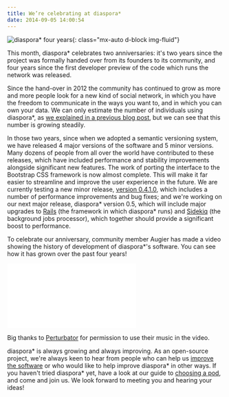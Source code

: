 ```yaml
---
title: We’re celebrating at diaspora*
date: 2014-09-05 14:00:54
---
```


![diaspora* four years](<%= static_url("blog/2014-09-05/diaspora_four_years.jpg") %>){: class="mx-auto d-block img-fluid"}

This month, diaspora* celebrates two anniversaries: it's two years since the project was formally handed over from its founders to its community, and four years since the first developer preview of the code which runs the network was released.

Since the hand-over in 2012 the community has continued to grow as more and more people look for a new kind of social network, in which you have the freedom to communicate in the ways you want to, and in which you can own your data. We can only estimate the number of individuals using diaspora*, as [we explained in a previous blog post](<%= url_to("blog", "articles/2014-06-04-how-many-users-are-there-in-the-diaspora-network") %>), but we can see that this number is growing steadily.

In those two years, since when we adopted a semantic versioning system, we have released 4 major versions of the software and 5 minor versions. Many dozens of people from all over the world have contributed to these releases, which have included performance and stability improvements alongside significant new features. The work of porting the interface to the Bootstrap CSS framework is now almost complete. This will make it far easier to streamline and improve the user experience in the future. We are currently testing a new minor release, [version 0.4.1.0](https://github.com/diaspora/diaspora/blob/develop/Changelog.md#0410), which includes a number of performance improvements and bug fixes; and we're working on our next major release, diaspora* version 0.5, which will include major upgrades to [Rails](http://rubyonrails.org/) (the framework in which diaspora* runs) and [Sidekiq](http://sidekiq.org/) (the background jobs processor), which together should provide a significant boost to performance.

To celebrate our anniversary, community member Augier has made a video showing the history of development of diaspora*'s software. You can see how it has grown over the past four years!

<div class="box ratio16_9" style="clear:left;">
<iframe src="//player.vimeo.com/video/105120355" class="content" frameborder="0" webkitallowfullscreen mozallowfullscreen allowfullscreen></iframe>
</div>

Big thanks to [Perturbator](http://www.perturbator.com/) for permission to use their music in the video.

diaspora* is always growing and always improving. As an open-source project, we're always keen to hear from people who can help us [improve the software](https://github.com/diaspora/diaspora/) or who would like to help improve diaspora* in other ways. If you haven't tried diaspora* yet, have a look at our guide to [choosing a pod](https://diasporafoundation.org/getting_started/sign_up), and come and join us. We look forward to meeting you and hearing your ideas!
